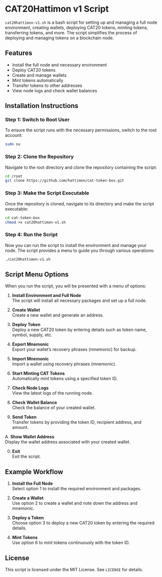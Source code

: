 # CAT20Hattimon v1 Script

`cat20hattimon-v1.sh` is a bash script for setting up and managing a full node environment, creating wallets, deploying CAT20 tokens, minting tokens, transferring tokens, and more. The script simplifies the process of deploying and managing tokens on a blockchain node.

## Features
- Install the full node and necessary environment
- Deploy CAT20 tokens
- Create and manage wallets
- Mint tokens automatically
- Transfer tokens to other addresses
- View node logs and check wallet balances

## Installation Instructions

### Step 1: Switch to Root User

To ensure the script runs with the necessary permissions, switch to the root account:

```bash
sudo su
```

### Step 2: Clone the Repository

Navigate to the root directory and clone the repository containing the script:

```bash
cd /root
git clone https://github.com/hattimon/cat-token-box.git
```

### Step 3: Make the Script Executable

Once the repository is cloned, navigate to its directory and make the script executable:

```bash
cd cat-token-box
chmod +x cat20hattimon-v1.sh
```

### Step 4: Run the Script

Now you can run the script to install the environment and manage your node. The script provides a menu to guide you through various operations:

```bash
./cat20hattimon-v1.sh
```

## Script Menu Options

When you run the script, you will be presented with a menu of options:

1. **Install Environment and Full Node**  
   The script will install all necessary packages and set up a full node.

2. **Create Wallet**  
   Create a new wallet and generate an address.

3. **Deploy Token**  
   Deploy a new CAT20 token by entering details such as token name, symbol, supply, etc.

4. **Export Mnemonic**  
   Export your wallet’s recovery phrases (mnemonic) for backup.

5. **Import Mnemonic**  
   Import a wallet using recovery phrases (mnemonic).

6. **Start Minting CAT Tokens**  
   Automatically mint tokens using a specified token ID.

7. **Check Node Logs**  
   View the latest logs of the running node.

8. **Check Wallet Balance**  
   Check the balance of your created wallet.

9. **Send Token**  
   Transfer tokens by providing the token ID, recipient address, and amount.

A. **Show Wallet Address**  
   Display the wallet address associated with your created wallet.

0. **Exit**  
   Exit the script.

## Example Workflow

1. **Install the Full Node**  
   Select option 1 to install the required environment and packages.

2. **Create a Wallet**  
   Use option 2 to create a wallet and note down the address and mnemonic.

3. **Deploy a Token**  
   Choose option 3 to deploy a new CAT20 token by entering the required details.

4. **Mint Tokens**  
   Use option 6 to mint tokens continuously with the token ID.

## License

This script is licensed under the MIT License. See `LICENSE` for details.
